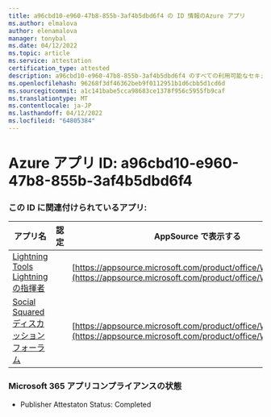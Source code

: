 ```yaml
---
title: a96cbd10-e960-47b8-855b-3af4b5dbd6f4 の ID 情報のAzure アプリ
ms.author: elmalova
author: elenamalova
manager: tonybal
ms.date: 04/12/2022
ms.topic: article
ms.service: attestation
certification_type: attested
description: a96cbd10-e960-47b8-855b-3af4b5dbd6f4 のすべての利用可能なセキュリティとコンプライアンス情報。
ms.openlocfilehash: 96268f3df46362beb9f0112951b1d6cbb5d1cd6d
ms.sourcegitcommit: a1c141babe5cca98683ce1378f956c5955fb9caf
ms.translationtype: MT
ms.contentlocale: ja-JP
ms.lasthandoff: 04/12/2022
ms.locfileid: "64805384"
---
```

# <a name="azure-app-id-a96cbd10-e960-47b8-855b-3af4b5dbd6f4"></a>Azure アプリ ID: a96cbd10-e960-47b8-855b-3af4b5dbd6f4


### <a name="apps-associated-with-this-id"></a>この ID に関連付けられているアプリ:
| **アプリ名** | **認定** | **AppSource で表示する** |
|--------------|---------------|-----------------------|
| [Lightning Tools Lightning の指揮者](../forward/WA200001926.md) |  | [https://appsource.microsoft.com/product/office/WA200001926](https://appsource.microsoft.com/product/office/WA200001926) |
| [Social Squared ディスカッション フォーラム](../forward/WA200001925.md) |  | [https://appsource.microsoft.com/product/office/WA200001925](https://appsource.microsoft.com/product/office/WA200001925) |

### <a name="microsoft-365-app-compliance-status"></a>Microsoft 365 アプリコンプライアンスの状態
- Publisher Attestaton Status: Completed
